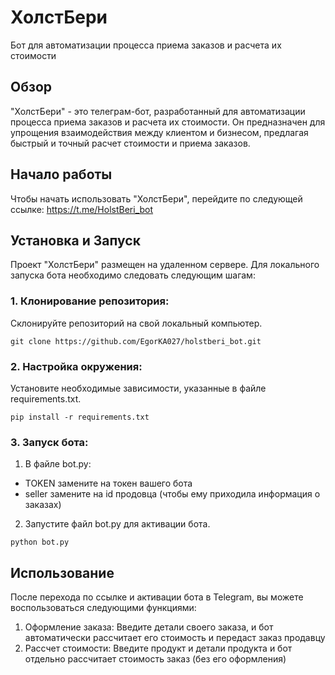 # ХолстБери
Бот для автоматизации процесса приема заказов и расчета их стоимости

## Обзор
"ХолстБери" - это телеграм-бот, разработанный для автоматизации процесса приема заказов и расчета их стоимости. Он предназначен для упрощения взаимодействия между клиентом и бизнесом, предлагая быстрый и точный расчет стоимости и приема заказов.

## Начало работы
Чтобы начать использовать "ХолстБери", перейдите по следующей ссылке: https://t.me/HolstBeri_bot

## Установка и Запуск
Проект "ХолстБери" размещен на удаленном сервере. Для локального запуска бота необходимо следовать следующим шагам:
### 1. Клонирование репозитория:
Склонируйте репозиторий на свой локальный компьютер.
```
git clone https://github.com/EgorKA027/holstberi_bot.git
```
### 2. Настройка окружения:
Установите необходимые зависимости, указанные в файле requirements.txt.
```
pip install -r requirements.txt
```
### 3. Запуск бота:
1. В файле bot.py:
- TOKEN замените на токен вашего бота
- seller замените на id продовца (чтобы ему приходила информация о заказах)
2. Запустите файл bot.py для активации бота.
```
python bot.py
```
## Использование
После перехода по ссылке и активации бота в Telegram, вы можете воспользоваться следующими функциями:

1. Оформление заказа: Введите детали своего заказа, и бот автоматически рассчитает его стоимость и передаст заказ продавцу
2. Рассчет стоимости: Введите продукт и детали продукта и бот отдельно рассчитает стоимость заказ (без его оформления)

